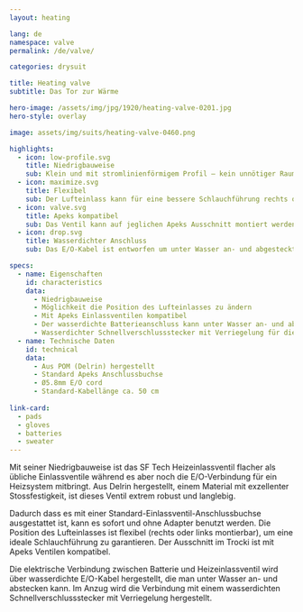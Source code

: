 ```yaml
---
layout: heating

lang: de
namespace: valve
permalink: /de/valve/

categories: drysuit

title: Heating valve
subtitle: Das Tor zur Wärme

hero-image: /assets/img/jpg/1920/heating-valve-0201.jpg
hero-style: overlay

image: assets/img/suits/heating-valve-0460.png

highlights:
  - icon: low-profile.svg
    title: Niedrigbauweise
    sub: Klein und mit stromlinienförmigem Profil – kein unnötiger Raumbedarf
  - icon: maximize.svg
    title: Flexibel
    sub: Der Lufteinlass kann für eine bessere Schlauchführung rechts oder links montiert werden
  - icon: valve.svg
    title: Apeks kompatibel
    sub: Das Ventil kann auf jeglichen Apeks Ausschnitt montiert werden
  - icon: drop.svg
    title: Wasserdichter Anschluss
    sub: Das E/O-Kabel ist entworfen um unter Wasser an- und abgesteckt zu werden

specs:
  - name: Eigenschaften
    id: characteristics
    data:
      - Niedrigbauweise
      - Möglichkeit die Position des Lufteinlasses zu ändern
      - Mit Apeks Einlassventilen kompatibel
      - Der wasserdichte Batterieanschluss kann unter Wasser an- und abgesteckt werden
      - Wasserdichter Schnellverschlussstecker mit Verriegelung für die Verbindung mit dem Heizsystem
  - name: Technische Daten
    id: technical
    data:
      - Aus POM (Delrin) hergestellt
      - Standard Apeks Anschlussbuchse
      - Ø5.8mm E/O cord
      - Standard-Kabellänge ca. 50 cm
  
link-card:
  - pads
  - gloves
  - batteries
  - sweater
---
```

Mit seiner Niedrigbauweise ist das SF Tech Heizeinlassventil flacher als übliche Einlassventile während es aber noch die E/O-Verbindung für ein Heizsystem mitbringt. Aus Delrin hergestellt, einem Material mit exzellenter Stossfestigkeit, ist dieses Ventil extrem robust und langlebig.

Dadurch dass es mit einer Standard-Einlassventil-Anschlussbuchse ausgestattet ist, kann es sofort und ohne Adapter benutzt werden. Die Position des Lufteinlasses ist flexibel (rechts oder links montierbar), um eine ideale Schlauchführung zu garantieren. Der Ausschnitt im Trocki ist mit Apeks Ventilen kompatibel.

Die elektrische Verbindung zwischen Batterie und Heizeinlassventil wird über wasserdichte E/O-Kabel hergestellt, die man unter Wasser an- und abstecken kann. Im Anzug wird die Verbindung mit einem wasserdichten Schnellverschlussstecker mit Verriegelung hergestellt.


